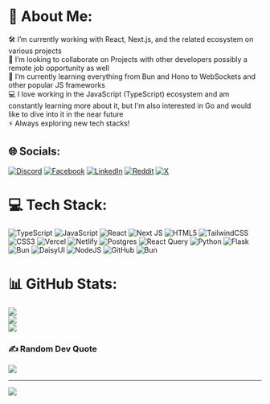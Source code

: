 # 💫 About Me:
🛠️ I’m currently working with React, Next.js, and the related ecosystem on various projects<br>🤝 I’m looking to collaborate on Projects with other developers possibly a remote job opportunity as well<br>🌱 I’m currently learning everything from Bun and Hono to WebSockets and other popular JS frameworks<br>💻 I love working in the JavaScript (TypeScript) ecosystem and am constantly learning more about it, but I'm also interested in Go and would like to dive into it in the near future<br>⚡ Always exploring new tech stacks!


## 🌐 Socials:
[![Discord](https://img.shields.io/badge/Discord-%237289DA.svg?logo=discord&logoColor=white)](https://discord.gg/towhid_karim) [![Facebook](https://img.shields.io/badge/Facebook-%231877F2.svg?logo=Facebook&logoColor=white)](https://facebook.com/towhid.karim.1) [![LinkedIn](https://img.shields.io/badge/LinkedIn-%230077B5.svg?logo=linkedin&logoColor=white)](https://linkedin.com/in/towhid-karim-8b7a75307) [![Reddit](https://img.shields.io/badge/Reddit-%23FF4500.svg?logo=Reddit&logoColor=white)](https://reddit.com/user/Spiritual-Study-8098) [![X](https://img.shields.io/badge/X-black.svg?logo=X&logoColor=white)](https://x.com/Towhidkarim) 

# 💻 Tech Stack:
 ![TypeScript](https://img.shields.io/badge/typescript-%23007ACC.svg?style=for-the-badge&logo=typescript&logoColor=white) ![JavaScript](https://img.shields.io/badge/javascript-%23323330.svg?style=for-the-badge&logo=javascript&logoColor=%23F7DF1E) ![React](https://img.shields.io/badge/react-%231572B6.svg?style=for-the-badge&logo=react&logoColor=white) ![Next JS](https://img.shields.io/badge/Next-black?style=for-the-badge&logo=next.js&logoColor=white) ![HTML5](https://img.shields.io/badge/html5-%23E34F26.svg?style=for-the-badge&logo=html5&logoColor=white) ![TailwindCSS](https://img.shields.io/badge/tailwindcss-%231572B6.svg?style=for-the-badge&logo=tailwindcss&logoColor=white) ![CSS3](https://img.shields.io/badge/css3-%231572B6.svg?style=for-the-badge&logo=css3&logoColor=white) ![Vercel](https://img.shields.io/badge/vercel-%23000000.svg?style=for-the-badge&logo=vercel&logoColor=white) ![Netlify](https://img.shields.io/badge/netlify-%23000000.svg?style=for-the-badge&logo=netlify&logoColor=#00C7B7) ![Postgres](https://img.shields.io/badge/react-%2320232a.svg?style=for-the-badge&logo=react&logoColor=%2361DAFB) ![React Query](https://img.shields.io/badge/react-%2320232a.svg?style=for-the-badge&logo=react&logoColor=%2361DAFB) ![Python](https://img.shields.io/badge/python-3670A0?style=for-the-badge&logo=python&logoColor=ffdd54) ![Flask](https://img.shields.io/badge/flask-%23000.svg?style=for-the-badge&logo=flask&logoColor=white) ![Bun](https://img.shields.io/badge/Bun-%23000000.svg?style=for-the-badge&logo=bun&logoColor=white) ![DaisyUI](https://img.shields.io/badge/daisyui-5A0EF8?style=for-the-badge&logo=daisyui&logoColor=white)  ![NodeJS](https://img.shields.io/badge/node.js-6DA55F?style=for-the-badge&logo=node.js&logoColor=white) ![GitHub](https://img.shields.io/badge/github-%23121011.svg?style=for-the-badge&logo=github&logoColor=white) ![Bun](https://img.shields.io/badge/Bun-%23000000.svg?style=for-the-badge&logo=bun&logoColor=white)
# 📊 GitHub Stats:
![](https://github-readme-stats.vercel.app/api?username=Towhidkarim&theme=react&hide_border=true&include_all_commits=true&count_private=true)<br/>
![](https://github-readme-streak-stats.herokuapp.com/?user=Towhidkarim&theme=react&hide_border=true)<br/>
![](https://github-readme-stats.vercel.app/api/top-langs/?username=Towhidkarim&theme=react&hide_border=true&include_all_commits=true&count_private=true&layout=compact)

### ✍️ Random Dev Quote
![](https://quotes-github-readme.vercel.app/api?type=horizontal&theme=radical)

---
[![](https://visitcount.itsvg.in/api?id=Towhidkarim&icon=6&color=1)](https://visitcount.itsvg.in)

<!-- Proudly created with GPRM ( https://gprm.itsvg.in ) -->
